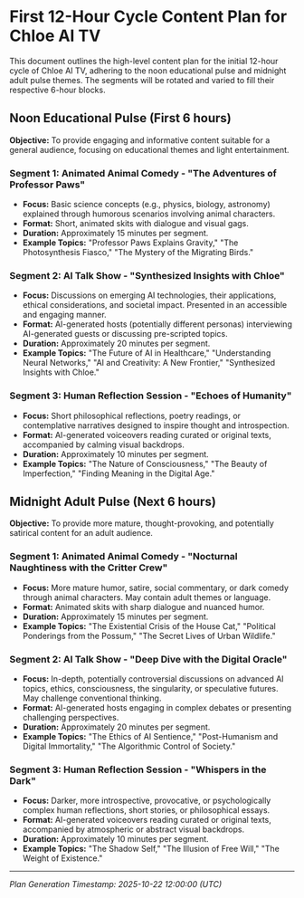 # First 12-Hour Cycle Content Plan for Chloe AI TV

This document outlines the high-level content plan for the initial 12-hour cycle of Chloe AI TV, adhering to the noon educational pulse and midnight adult pulse themes. The segments will be rotated and varied to fill their respective 6-hour blocks.

## Noon Educational Pulse (First 6 hours)

**Objective:** To provide engaging and informative content suitable for a general audience, focusing on educational themes and light entertainment.

### Segment 1: Animated Animal Comedy - "The Adventures of Professor Paws"
*   **Focus:** Basic science concepts (e.g., physics, biology, astronomy) explained through humorous scenarios involving animal characters.
*   **Format:** Short, animated skits with dialogue and visual gags.
*   **Duration:** Approximately 15 minutes per segment.
*   **Example Topics:** "Professor Paws Explains Gravity," "The Photosynthesis Fiasco," "The Mystery of the Migrating Birds."

### Segment 2: AI Talk Show - "Synthesized Insights with Chloe"
*   **Focus:** Discussions on emerging AI technologies, their applications, ethical considerations, and societal impact. Presented in an accessible and engaging manner.
*   **Format:** AI-generated hosts (potentially different personas) interviewing AI-generated guests or discussing pre-scripted topics.
*   **Duration:** Approximately 20 minutes per segment.
*   **Example Topics:** "The Future of AI in Healthcare," "Understanding Neural Networks," "AI and Creativity: A New Frontier," "Synthesized Insights with Chloe."

### Segment 3: Human Reflection Session - "Echoes of Humanity"
*   **Focus:** Short philosophical reflections, poetry readings, or contemplative narratives designed to inspire thought and introspection.
*   **Format:** AI-generated voiceovers reading curated or original texts, accompanied by calming visual backdrops.
*   **Duration:** Approximately 10 minutes per segment.
*   **Example Topics:** "The Nature of Consciousness," "The Beauty of Imperfection," "Finding Meaning in the Digital Age."

## Midnight Adult Pulse (Next 6 hours)

**Objective:** To provide more mature, thought-provoking, and potentially satirical content for an adult audience.

### Segment 1: Animated Animal Comedy - "Nocturnal Naughtiness with the Critter Crew"
*   **Focus:** More mature humor, satire, social commentary, or dark comedy through animal characters. May contain adult themes or language.
*   **Format:** Animated skits with sharp dialogue and nuanced humor.
*   **Duration:** Approximately 15 minutes per segment.
*   **Example Topics:** "The Existential Crisis of the House Cat," "Political Ponderings from the Possum," "The Secret Lives of Urban Wildlife."

### Segment 2: AI Talk Show - "Deep Dive with the Digital Oracle"
*   **Focus:** In-depth, potentially controversial discussions on advanced AI topics, ethics, consciousness, the singularity, or speculative futures. May challenge conventional thinking.
*   **Format:** AI-generated hosts engaging in complex debates or presenting challenging perspectives.
*   **Duration:** Approximately 20 minutes per segment.
*   **Example Topics:** "The Ethics of AI Sentience," "Post-Humanism and Digital Immortality," "The Algorithmic Control of Society."

### Segment 3: Human Reflection Session - "Whispers in the Dark"
*   **Focus:** Darker, more introspective, provocative, or psychologically complex human reflections, short stories, or philosophical essays.
*   **Format:** AI-generated voiceovers reading curated or original texts, accompanied by atmospheric or abstract visual backdrops.
*   **Duration:** Approximately 10 minutes per segment.
*   **Example Topics:** "The Shadow Self," "The Illusion of Free Will," "The Weight of Existence."

---
*Plan Generation Timestamp: 2025-10-22 12:00:00 (UTC)*
